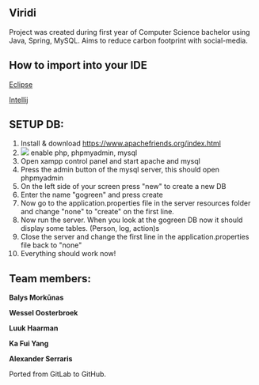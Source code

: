 ## Viridi

Project was created during first year of Computer Science bachelor using Java, Spring, MySQL.
Aims to reduce carbon footprint with social-media.

## How to import into your IDE

[Eclipse](http://javapapers.com/java/import-maven-project-into-eclipse/)

[Intellij](https://www.jetbrains.com/help/idea/2016.2/importing-project-from-maven-model.html)

## SETUP DB:

1. Install & download https://www.apachefriends.org/index.html
2. ![](https://i.gyazo.com/eba9e0adf7124a7f482a46d2476917a7.png?1) enable php, phpmyadmin, mysql
3. Open xampp control panel and start apache and mysql
4. Press the admin button of the mysql server, this should open phpmyadmin
5. On the left side of your screen press "new" to create a new DB
6. Enter the name "gogreen" and press create
7. Now go to the application.properties file in the server resources folder and change "none" to "create" on the first line.
8. Now run the server. When you look at the gogreen DB now it should display some tables. (Person, log, action)s
9. Close the server and change the first line in the application.properties file back to "none"
10. Everything should work now!

## Team members:

**Balys Morkūnas**

**Wessel Oosterbroek**

**Luuk Haarman**

**Ka Fui Yang**

**Alexander Serraris**



Ported from GitLab to GitHub.
